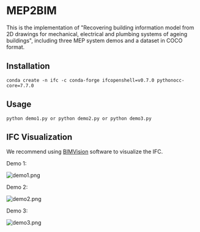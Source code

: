 # MEP2BIM

This is the implementation of "Recovering building information model from 2D drawings for mechanical, electrical and plumbing systems of ageing buildings", including three MEP system demos and a dataset in COCO format.

## Installation

```
conda create -n ifc -c conda-forge ifcopenshell=v0.7.0 pythonocc-core=7.7.0
```

## Usage

```
python demo1.py or python demo2.py or python demo3.py
```

## IFC  Visualization

We recommend using [BIMVision](https://bimvision.eu/download/) software to visualize the IFC.

Demo 1:

![demo1.png](https://github.com/CrossStyle/MEP2BIM/blob/main/img/demo1.png?raw=true)

Demo 2:

![demo2.png](https://github.com/CrossStyle/MEP2BIM/blob/main/img/demo2.png?raw=true)

Demo 3:

![demo3.png](https://github.com/CrossStyle/MEP2BIM/blob/main/img/demo3.png?raw=true)
